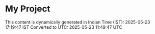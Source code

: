 # My Project

This content is dynamically generated in Indian Time (IST): 2025-05-23 17:19:47 IST
Converted to UTC: 2025-05-23 11:49:47 UTC
